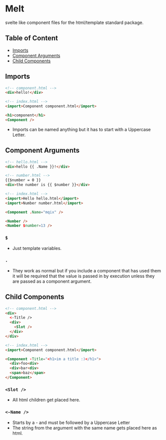 # Melt
  svelte like component files for the html/template standard package.

## Table of Content
- [Imports](#imports)
- [Component Arguments](#component-arguments)
- [Child Components](#child-components)

<a name="imports"></a>
## Imports
```html
<!-- component.html -->
<div>hello!</div>
```
```html
<!-- index.html -->
<import>Component component.html</import>

<h1>component</h1>
<Component />
```
- Imports can be named anything but it has to start with a Uppercase Letter.

<a name="component-arguments"></a>
## Component Arguments
```html
<!-- hello.html -->
<div>hello {{ .Name }}!</div>
```
```html
<!-- number.html -->
{{$number = 0 }}
<div>the number is {{ $number }}</div>
```
```html
<!-- index.html -->
<import>Hello hello.html</import>
<import>Number number.html</import>

<Component .Name="mqix" />

<Number />
<Number $number=13 />
```
### ```$```
- Just template variables.
### ```.```
- They work as normal but if you include a component that has used them it will be required that the value is passed in by execution unless they are passed as a component argument.

<a name="child-components"></a>
## Child Components
```html
<!-- component.html -->
<div>
  <-Title />
  <div>
    <Slot />
  </div>
</div>
```
```html
<!-- index.html -->
<import>Component component.html</import>

<Component -Title="<h1>im a title :)</h1>">
  <div>foo<div>
  <div>bar<div>
  <span>baz</span>
</Component>
```
### ```<Slot />```
- All html children get placed here.
### ```<-Name />```
- Starts by a - and must be followed by a Uppercase Letter
- The string from the argument with the same name gets placed here as html.
